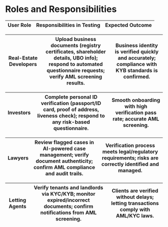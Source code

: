 # Roles and Responsibilities

| **User Role** | **Responsibilities in Testing** | **Expected Outcome** |
| ------------- | ------------------------------- | -------------------- |

| **Real-Estate Developers** | Upload business documents (registry certificates, shareholder details, UBO info); respond to automated questionnaire requests; verify AML screening results. | Business identity is verified quickly and accurately; compliance with KYB standards is confirmed. |
| -------------------------- | ------------------------------------------------------------------------------------------------------------------------------------------------------------ | ------------------------------------------------------------------------------------------------- |

| **Investors** | Complete personal ID verification (passport/ID card, proof of address, liveness check); respond to any risk-based questionnaire. | Smooth onboarding with high verification pass rate; accurate AML screening. |
| ------------- | -------------------------------------------------------------------------------------------------------------------------------- | --------------------------------------------------------------------------- |

| **Lawyers** | Review flagged cases in AI-powered case management; verify document authenticity; confirm AML compliance and audit trails. | Verification process meets legal/regulatory requirements; risks are correctly identified and managed. |
| ----------- | -------------------------------------------------------------------------------------------------------------------------- | ----------------------------------------------------------------------------------------------------- |

| **Letting Agents** | Verify tenants and landlords via KYC/KYB; monitor expired/incorrect documents; confirm notifications from AML screening. | Clients are verified without delays; letting transactions comply with AML/KYC laws. |
| ------------------ | ------------------------------------------------------------------------------------------------------------------------ | ----------------------------------------------------------------------------------- |
